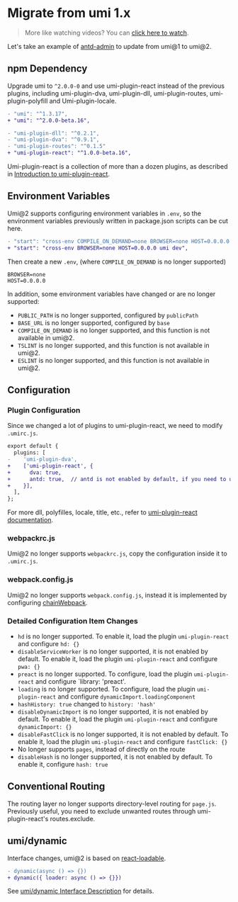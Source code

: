 # Migrate from umi 1.x

> More like watching videos? You can [click here to watch](https://youtu.be/1mvKzFLLBck).

Let's take an example of [antd-admin](https://github.com/zuiidea/antd-admin/pull/877) to update from umi@1 to umi@2.

## npm Dependency

Upgrade umi to `^2.0.0-0` and use umi-plugin-react instead of the previous plugins, including umi-plugin-dva, umi-plugin-dll, umi-plugin-routes, umi-plugin-polyfill and Umi-plugin-locale.

```diff
- "umi": "^1.3.17",
+ "umi": "^2.0.0-beta.16",

- "umi-plugin-dll": "^0.2.1",
- "umi-plugin-dva": "^0.9.1",
- "umi-plugin-routes": "^0.1.5"
+ "umi-plugin-react": "^1.0.0-beta.16",
```

Umi-plugin-react is a collection of more than a dozen plugins, as described in [Introduction to umi-plugin-react](/plugin/umi-plugin-react.html).

## Environment Variables

Umi@2 supports configuring environment variables in `.env`, so the environment variables previously written in package.json scripts can be cut here.

```diff
- "start": "cross-env COMPILE_ON_DEMAND=none BROWSER=none HOST=0.0.0.0 umi dev",
+ "start": "cross-env BROWSER=none HOST=0.0.0.0 umi dev",
```

Then create a new `.env`, (where `COMPILE_ON_DEMAND` is no longer supported)

```
BROWSER=none
HOST=0.0.0.0
```

In addition, some environment variables have changed or are no longer supported:

* `PUBLIC_PATH` is no longer supported, configured by `publicPath`
* `BASE_URL` is no longer supported, configured by `base`
* `COMPILE_ON_DEMAND` is no longer supported, and this function is not available in umi@2.
* `TSLINT` is no longer supported, and this function is not available in umi@2.
* `ESLINT` is no longer supported, and this function is not available in umi@2.

## Configuration

### Plugin Configuration

Since we changed a lot of plugins to umi-plugin-react, we need to modify `.umirc.js`.

```diff
export default {
  plugins: [
-    'umi-plugin-dva',
+    ['umi-plugin-react', {
+      dva: true,
+      antd: true,  // antd is not enabled by default, if you need to use it yourself
+    }],
  ],
};
```

For more dll, polyfilles, locale, title, etc., refer to [umi-plugin-react documentation](/plugin/umi-plugin-react.html).

### webpackrc.js

Umi@2 no longer supports `webpackrc.js`, copy the configuration inside it to `.umirc.js`.

### webpack.config.js

Umi@2 no longer supports `webpack.config.js`, instead it is implemented by configuring [chainWebpack](/config/#chainwebpack).

### Detailed Configuration Item Changes

* `hd` is no longer supported. To enable it, load the plugin `umi-plugin-react` and configure `hd: {}`
* `disableServiceWorker` is no longer supported, it is not enabled by default. To enable it, load the plugin `umi-plugin-react` and configure `pwa: {}`
* `preact` is no longer supported. To configure, load the plugin `umi-plugin-react` and configure `library: 'preact'.
* `loading` is no longer supported. To configure, load the plugin `umi-plugin-react` and configure `dynamicImport.loadingComponent`
* `hashHistory: true` changed to `history: 'hash'`
* `disableDynamicImport` is no longer supported, it is not enabled by default. To enable it, load the plugin `umi-plugin-react` and configure `dynamicImport: {}`
* `disableFastClick` is no longer supported, it is not enabled by default. To enable it, load the plugin `umi-plugin-react` and configure `fastClick: {}`
* No longer supports `pages`, instead of directly on the route
* `disableHash` is no longer supported, it is not enabled by default. To enable it, configure `hash: true`

## Conventional Routing

The routing layer no longer supports directory-level routing for `page.js`. Previously useful, you need to exclude unwanted routes through umi-plugin-react's routes.exclude.

## umi/dynamic

Interface changes, umi@2 is based on [react-loadable](https://github.com/jamiebuilds/react-loadable).

```diff
- dynamic(async () => {})
+ dynamic({ loader: async () => {}})
```

See [umi/dynamic Interface Description](/api/#umi-dynamic) for details.
